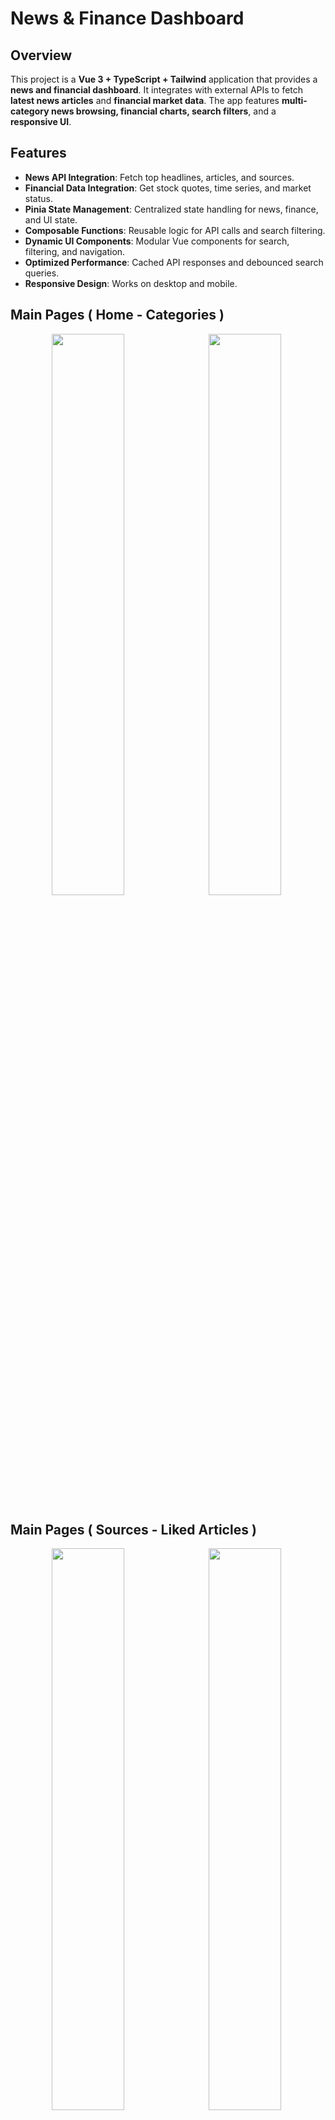 # News & Finance Dashboard

## Overview

This project is a **Vue 3 + TypeScript + Tailwind** application that provides a **news and financial dashboard**. It integrates with external APIs to fetch **latest news articles** and **financial market data**. The app features **multi-category news browsing, financial charts, search filters**, and a **responsive UI**.


## Features

- **News API Integration**: Fetch top headlines, articles, and sources.
- **Financial Data Integration**: Get stock quotes, time series, and market status.
- **Pinia State Management**: Centralized state handling for news, finance, and UI state.
- **Composable Functions**: Reusable logic for API calls and search filtering.
- **Dynamic UI Components**: Modular Vue components for search, filtering, and navigation.
- **Optimized Performance**: Cached API responses and debounced search queries.
- **Responsive Design**: Works on desktop and mobile.


## Main Pages ( Home - Categories )

<div align="center">
<img src="./readme_sources/a_main_page.png" width="48%" style="margin-right:1%;">
<img src="./readme_sources/b_categories.png" width="48%" style="margin-right:1%;">
</div>

## Main Pages ( Sources - Liked Articles )

<div align="center">
<img src="./readme_sources/c_sources.png" width="48%" style="margin-right:1%;">
<img src="./readme_sources/d_liked_articles.png" width="48%" style="margin-right:1%;">
</div>

## Main filter design

<div align="center">
<img src="./readme_sources/e_everything_filter.png" width="48%" style="margin-right:1%;">
<img src="./readme_sources/f_top_headlines_filter.png" width="48%" style="margin-right:1%;">
</div>

## Filter - Nav Menu design

<div align="center">
<img src="./readme_sources/g_source_filter.png" width="48%" style="margin-right:1%;">
<img src="./readme_sources/h_nav_menu.png" width="48%" style="margin-right:1%;">
</div>

## Sources Details design

<div align="center">
<img src="./readme_sources/i_sources_detail.png" width="100%">
</div>

---

## Project Structure

```
src/
│── api/                # API services & configurations
│   ├── config/         # API configuration files
│   ├── services/       # API service classes
│
│── assets/             # Static assets (images, icons, etc.)
│
│── components/         # Reusable Vue components
│   ├── form-elements/  # UI form elements (select, input)
│   ├── navigation/     # Navbar, menus, and logo
│   ├── search/         # Search-related components
│   ├── sections/       # News & financial sections
│   ├── widgets/        # Custom UI widgets (charts, finance data)
│
│── composables/        # Vue composables (API calls & utilities)
│   ├── useNews.ts      # Fetch news articles
│   ├── useFinance.ts   # Fetch finance data
│   ├── useSearch.ts    # Search & filter logic
│
│── constants/          # Constant values used across the app
│   ├── conNews.ts      # News-related constants
│   ├── conFinance.ts   # Finance-related constants
│   ├── conFilter.ts    # Search filter options
│   ├── conCountryCodes.ts # Mapping of country codes
│
│── layouts/            # Global layout components
│
│── mocks/              # Mock API responses (for testing)
│
│── router/             # Vue Router configuration
│
│── stores/             # Pinia stores for state management
│   ├── newsStore.ts    # Manages news data
│   ├── financeStore.ts # Manages financial data
│   ├── categoryStore.ts # Manages selected categories
│   ├── newsFilterStore.ts # Manages search filters
│   ├── newsSourceStore.ts # Manages news sources
│   ├── navigationStore.ts # Handles app navigation
│   ├── likedNewsStore.ts # Stores liked articles
│   ├── apiCacheStore.ts # Caches API responses
│   ├── errorStore.ts   # Handles global error state
│
│── styles/             # Global styles & Tailwind configurations
│
│── types/              # TypeScript types for API responses
│   ├── news.types.ts   # News API types
│   ├── finance.types.ts # Finance API types
│   ├── navigation.types.ts # Navigation-related types
│   ├── stores.types.ts # Store-related types
│   ├── utils.types.ts  # Utility function types
│
│── utils/              # Utility functions
│   ├── date.ts         # Date format helpers
│   ├── debounce.ts     # Debounce functions
│   ├── general.ts      # Miscellaneous utilities
│
│── views/              # Page-level Vue components
│   ├── HomeView.vue    # Homepage
│   ├── ArticleView.vue # News article details
│   ├── CategoryView.vue # News by category
│   ├── LikedNewsView.vue # Saved articles
│   ├── SourcesView.vue # News sources
│
│── App.vue             # Main app component
│── main.ts             # Vue app initialization
│── vite.config.ts      # Vite project configuration
│── README.md           # Project documentation
```

## Installation

To get started with the project, follow these steps:

1. **Clone the repository**:
    ```sh
    git clone https://github.com/yourusername/repo-name.git
    cd repo-name
    ```

2. **Install dependencies**:
    ```sh
    npm install
    ```

3. **Run the development server**:
    ```sh
    npm run dev
    ```

4. **Build for production**:
    ```sh
    npm run build
    ```

5. **Preview the production build**:
    ```sh
    npm run preview
    ```

## Maintenance

To maintain the project, consider the following:

- **Update dependencies** regularly to keep the project secure and up-to-date:
    ```sh
    npm update
    ```

- **Lint and format code** to ensure code quality:
    ```sh
    npm run lint
    npm run lint:check
    ```

## Security Issues

If you discover any security issues, please report them immediately. Follow these steps:

1. **Do not disclose security issues publicly** until they have been addressed.
2. **Contact the maintainers** directly via email or a private communication channel.
3. **Provide detailed information** about the issue, including steps to reproduce and potential impact.

---

For more information, refer to the official documentation and guidelines provided in the repository.